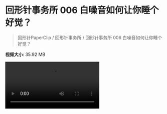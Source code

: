 # 回形针事务所 006 白噪音如何让你睡个好觉？

> 回形针PaperClip / 回形针事务所 / 回形针事务所 006 白噪音如何让你睡个好觉？

**视频大小**: 35.92 MB

<div class="video"><video src="https://file.hsyhx.top/video/PaperClip/事务所/006.mp4" controls preload>🤔 您的浏览器不支持 video 标签</video></div>